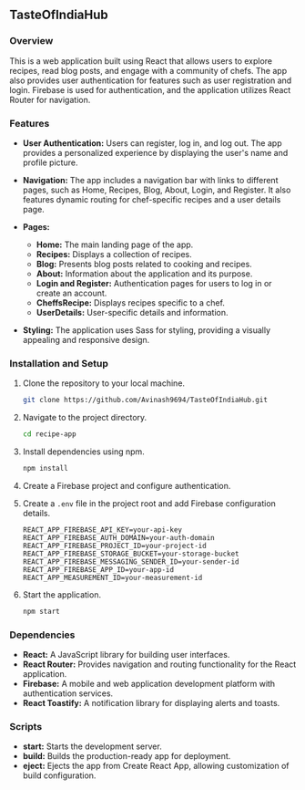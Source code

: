 ## TasteOfIndiaHub

### Overview

This is a web application built using React that allows users to explore recipes, read blog posts, and engage with a community of chefs. The app also provides user authentication for features such as user registration and login. Firebase is used for authentication, and the application utilizes React Router for navigation.

### Features

- **User Authentication:** Users can register, log in, and log out. The app provides a personalized experience by displaying the user's name and profile picture.

- **Navigation:** The app includes a navigation bar with links to different pages, such as Home, Recipes, Blog, About, Login, and Register. It also features dynamic routing for chef-specific recipes and a user details page.

- **Pages:**

  - **Home:** The main landing page of the app.
  - **Recipes:** Displays a collection of recipes.
  - **Blog:** Presents blog posts related to cooking and recipes.
  - **About:** Information about the application and its purpose.
  - **Login and Register:** Authentication pages for users to log in or create an account.
  - **CheffsRecipe:** Displays recipes specific to a chef.
  - **UserDetails:** User-specific details and information.

- **Styling:** The application uses Sass for styling, providing a visually appealing and responsive design.

### Installation and Setup

1. Clone the repository to your local machine.

   ```bash
   git clone https://github.com/Avinash9694/TasteOfIndiaHub.git
   ```

2. Navigate to the project directory.

   ```bash
   cd recipe-app
   ```

3. Install dependencies using npm.

   ```bash
   npm install
   ```

4. Create a Firebase project and configure authentication.

5. Create a `.env` file in the project root and add Firebase configuration details.

   ```
   REACT_APP_FIREBASE_API_KEY=your-api-key
   REACT_APP_FIREBASE_AUTH_DOMAIN=your-auth-domain
   REACT_APP_FIREBASE_PROJECT_ID=your-project-id
   REACT_APP_FIREBASE_STORAGE_BUCKET=your-storage-bucket
   REACT_APP_FIREBASE_MESSAGING_SENDER_ID=your-sender-id
   REACT_APP_FIREBASE_APP_ID=your-app-id
   REACT_APP_MEASUREMENT_ID=your-measurement-id
   ```

6. Start the application.
   ```bash
   npm start
   ```

### Dependencies

- **React:** A JavaScript library for building user interfaces.
- **React Router:** Provides navigation and routing functionality for the React application.
- **Firebase:** A mobile and web application development platform with authentication services.
- **React Toastify:** A notification library for displaying alerts and toasts.

### Scripts

- **start:** Starts the development server.
- **build:** Builds the production-ready app for deployment.
- **eject:** Ejects the app from Create React App, allowing customization of build configuration.
